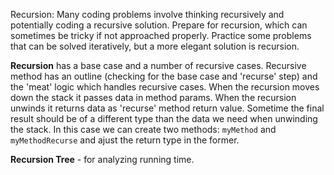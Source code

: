 Recursion: Many coding problems involve thinking recursively and potentially coding a recursive solution. Prepare for recursion, which can sometimes be tricky if not approached properly. Practice some problems that can be solved iteratively, but a more elegant solution is recursion.

**Recursion** has a base case and a number of recursive cases. Recursive method has an outline (checking for the base case and 'recurse' step) and the 'meat' logic which handles recursive cases. When the recursion moves down the stack it passes data in method params. When the recursion unwinds it returns data as 'recurse' method return value. Sometime the final result should be of a different type than the data we need when unwinding the stack. In this case we can create two methods: `myMethod` and `myMethodRecurse` and ajust the return type in the former.

**Recursion Tree** - for analyzing running time.